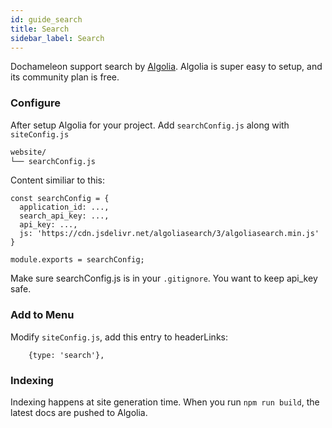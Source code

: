 ```yaml
---
id: guide_search
title: Search
sidebar_label: Search
---
```


Dochameleon support search by [Algolia](https://www.algolia.com). Algolia is super easy to setup, and its community plan is free.

### Configure

After setup Algolia for your project. Add `searchConfig.js` along with `siteConfig.js`

```bash
website/
└── searchConfig.js
```

Content similiar to this:
```
const searchConfig = {
  application_id: ...,
  search_api_key: ...,
  api_key: ...,
  js: 'https://cdn.jsdelivr.net/algoliasearch/3/algoliasearch.min.js'
}

module.exports = searchConfig;
```

Make sure searchConfig.js is in your `.gitignore`. You want to keep api_key safe.

### Add to Menu

Modify `siteConfig.js`, add this entry to headerLinks:
```
    {type: 'search'},
```

### Indexing

Indexing happens at site generation time. When you run `npm run build`, the latest docs are pushed to Algolia.
